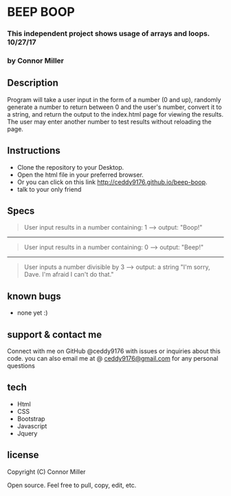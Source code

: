 # BEEP BOOP
### This independent project shows usage of arrays and loops. 10/27/17
### by Connor Miller

## Description

Program will take a user input in the form of a number (0 and up), randomly generate a number to return between 0 and the user's number, convert it to a string, and return the output to the index.html page for viewing the results. The user may enter another number to test results without reloading the page.

## Instructions

* Clone the repository to your Desktop.
* Open the html file in your preferred browser.
* Or you can click on this link http://ceddy9176.github.io/beep-boop.
* talk to your only friend

## Specs

> User input results in a number containing: 1 --> output: "Boop!"
---
> User input results in a number containing: 0 --> output: "Beep!"
---
> User inputs a number divisible by 3  --> output: a string "I'm sorry, Dave. I'm afraid I can't do that."


## known bugs

* none yet :)

## support & contact me

 Connect with me on GitHub @ceddy9176 with issues or inquiries about this code. you can also email me at @ ceddy9176@gmail.com for any personal questions

## tech

* Html
* CSS
* Bootstrap
* Javascript
* Jquery

## license
 Copyright (C) Connor Miller
 
Open source. Feel free to pull, copy, edit, etc.
